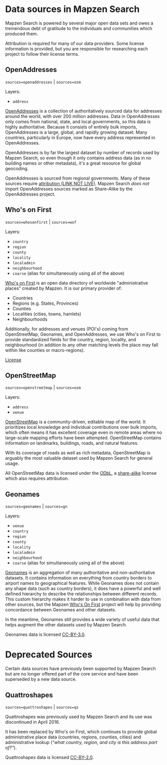 # Data sources in Mapzen Search

Mapzen Search is powered by several major open data sets and owes a tremendous debt of gratitude to the individuals and communities which produced them.

Attribution is required for many of our data providers. Some license information is provided, but you are responsible for researching each project to follow their license terms.

## OpenAddresses

`sources=openaddresses` | `sources=osm`

Layers:
- `address`

[OpenAddresses](http://openaddresses.io/) is a collection of authoritatively sourced data for addresses around the world, with over 200 million addresses. Data in OpenAddresses only comes from national, state, and local governments, so this data is highly authoritative. Because it consists of entirely bulk imports, OpenAddresses is a large, global, and rapidly growing dataset. Many countries, particularly in Europe, now have every address represented in OpenAddresses.

OpenAddresses is by far the largest dataset by number of records used by Mapzen Search, so even though it only contains address data (as in no building names or other metadata), it's a great resource for global geocoding.

OpenAddresses is sourced from regional governments. Many of these sources require [attribution (LINK NOT LIVE)](https://www.mapzen.com/copyright/openaddresses). Mapzen Search _does not_ import OpenAddresses sources marked as Share-Alike by the OpenAddresses project.

## Who's on First

`sources=whosonfirst` | `sources=wof`

Layers:
- `country`
- `region`
- `county`
- `locality`
- `localadmin`
- `neighbourhood`
- `coarse` (alias for simultaneously using all of the above)


[Who's on First](https://whosonfirst.mapzen.com) is an open data directory of worldwide "administrative places" created by Mapzen. It is our primary provider of:
- Countries
- Regions (e.g. States, Provinces)
- Counties
- Localities (cities, towns, hamlets)
- Neighbourhoods

Additionally, for addresses and venues (POI's) coming from OpenStreetMap, Geonames, and OpenAddresses, we use Who's on First to provide standardized fields for the country, region, locality, and neighbourhood (in addition to any other matching levels the place may fall within like counties or macro-regions).

[License](https://github.com/whosonfirst/whosonfirst-data/blob/master/LICENSE.md)



## OpenStreetMap

`sources=openstreetmap` | `sources=osm`

Layers:
- `address`
- `venue`

[OpenStreetMap](https://www.openstreetmap.org/) is a community-driven, editable map of the world. It prioritizes local knowledge and individual contributions over bulk imports, which often means it has excellent coverage even in remote areas where no large-scale mapping efforts have been attempted. OpenStreetMap contains information on landmarks, buildings, roads, and natural features.

With its coverage of roads as well as rich metadata, OpenStreetMap is arguably the most valuable dataset used by Mapzen Search for general usage.

All OpenStreetMap data is licensed under the [ODbL](http://opendatacommons.org/licenses/odbl/), a [share-alike](https://en.wikipedia.org/wiki/Share-alike) license which also requires attribution.


## Geonames

`sources=geonames` | `sources=gn`

Layers:
- `venue`
- `country`
- `region`
- `county`
- `locality`
- `localadmin`
- `neighbourhood`
- `coarse` (alias for simultaneously using all of the above)

[Geonames](http://www.geonames.org/) is an aggregation of many authoritative and non-authoritative datasets. It contains information on everything from country borders to airport names to geographical features. While Geonames does not contain any shape data (such as country borders), it does have a powerful and well defined hierarchy to describe the relationships between different records. This custom hierarchy makes it harder to use in combination with data from other sources, but the Mapzen [Who's On First](http://whosonfirst.mapzen.com/) project will help by providing concordance between Geonames and other datasets.

In the meantime, Geonames still provides a wide variety of useful data that helps augment the other datasets used by Mapzen Search.

Geonames data is licensed [CC-BY-3.0](http://creativecommons.org/licenses/by/3.0/).


# Deprecated Sources
Certain data sources have previously been supported by Mapzen Search but are no longer offered part of the core service and have been superseded by a new data source.

## Quattroshapes

`sources=quattroshapes` | `sources=qs`

Quattroshapes was previously used by Mapzen Search and its use was discontinued in April 2016.

It has been replaced by Who's on First, which continues to provide global administrative place data (countries, regions, counties, cities) and administrative lookup (_"what country, region, and city is this address part of?"_).

Quattroshapes data is licensed [CC-BY-2.0](http://creativecommons.org/licenses/by/2.0/).
